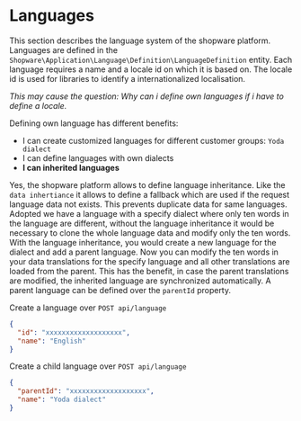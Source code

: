 # Languages

This section describes the language system of the shopware platform.
Languages are defined in the `Shopware\Application\Language\Definition\LanguageDefinition` entity.
Each language requires a name and a locale id on which it is based on.
The locale id is used for libraries to identify a internationalized localisation.

*This may cause the question: Why can i define own languages if i have to define a locale.*

Defining own language has different benefits:
* I can create customized languages for different customer groups: `Yoda dialect`
* I can define languages with own dialects
* **I can inherited languages**

Yes, the shopware platform allows to define language inheritance. Like the `data inhertiance` it allows to define a fallback which are used if the request language data not exists.
This prevents duplicate data for same languages. 
Adopted we have a language with a specify dialect where only ten words in the language are different, without the language inheritance it would be necessary to clone the whole language data and modify only the ten words.
With the language inheritance, you would create a new language for the dialect and add a parent language.
Now you can modify the ten words in your data translations for the specify language and all other translations are loaded from the parent.
This has the benefit, in case the parent translations are modified, the inherited language are synchronized automatically.
A parent language can be defined over the `parentId` property.

Create a language over `POST api/language`
```json
{
  "id": "xxxxxxxxxxxxxxxxxxx",
  "name": "English" 
}
```

Create a child language over `POST api/language`
```json
{
  "parentId": "xxxxxxxxxxxxxxxxxxx",
  "name": "Yoda dialect" 
}
```

